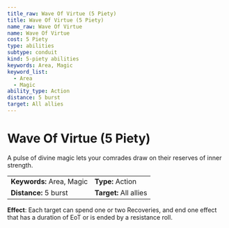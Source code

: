```yaml
---
title_raw: Wave Of Virtue (5 Piety)
title: Wave Of Virtue (5 Piety)
name_raw: Wave Of Virtue
name: Wave Of Virtue
cost: 5 Piety
type: abilities
subtype: conduit
kind: 5-piety abilities
keywords: Area, Magic
keyword_list:
  - Area
  - Magic
ability_type: Action
distance: 5 burst
target: All allies
---
```


# Wave Of Virtue (5 Piety)

A pulse of divine magic lets your comrades draw on their reserves of inner strength.

<!-- @nosort -->

|                           |                        |
| :------------------------ | :--------------------- |
| **Keywords:** Area, Magic | **Type:** Action       |
| **Distance:** 5 burst     | **Target:** All allies |

**Effect**: Each target can spend one or two Recoveries, and end one effect that has a duration of EoT or is ended by a resistance roll.
